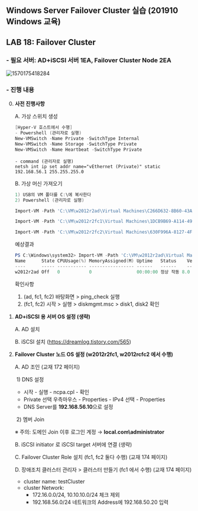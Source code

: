 ## Windows Server Failover Cluster 실습 (201910 Windows 교육)

## LAB 18: Failover Cluster 


### - 필요 서버: AD+iSCSI 서버 1EA, Failover Cluster Node 2EA
![1570175418284](https://user-images.githubusercontent.com/20136723/66191171-ae157400-e6c8-11e9-9f6c-c9fc8e780f72.png)


### - 진행 내용

0. **사전 진행사항**

   A. 가상 스위치 생성

   ```powershell
   [Hyper-V 호스트에서 수행]
   - Powershell (관리자로 실행)
   New-VMSwitch -Name Private -SwitchType Internal
   New-VMSwitch -Name Storage -SwitchType Private
   New-VMSwitch -Name Heartbeat -SwitchType Private
   ```

   ```commandline
   - command (관리자로 실행)
   netsh int ip set addr name="vEthernet (Private)" static 192.168.56.1 255.255.255.0
   ```

   B. 가상 머신 가져오기

   ```powershell
   1) USB의 VM 폴더를 C:\에 복사한다
   2) Powershell (관리자로 실행)
   
   Import-VM -Path 'C:\VM\w2012r2ad\Virtual Machines\C266D632-8B60-43A8-9B9D-AE5B91E827EC.vmcx' -Copy -GenerateNewId
   
   Import-VM -Path 'C:\VM\w2012r2fc1\Virtual Machines\1DCB9B69-A114-49CA-A633-3EFE8E28B1D0.vmcx' -Copy -GenerateNewId
   
   Import-VM -Path 'C:\VM\w2012r2fc2\Virtual Machines\630F996A-8127-4FE9-A6F0-412DB370C0D6.vmcx' -Copy -GenerateNewId
   ```

   예상결과
    ```powershell
    PS C:\Windows\system32> Import-VM -Path 'C:\VM\w2012r2ad\Virtual Machines\C266D632-8B60-43A8-9B9D-AE5B91E827EC.vmcx' -Copy -GenerateNewId
    Name      State CPUUsage(%) MemoryAssigned(M) Uptime   Status    Version
    ----      ----- ----------- ----------------- ------   ------    -------
    w2012r2ad Off   0           0                 00:00:00 정상 작동 8.0
    ```
   
   확인사항
   1) (ad, fc1, fc2) 바탕화면 > ping_check 실행
   2) (fc1, fc2) 시작 > 실행 > diskmgmt.msc > disk1, disk2 확인
   

1. **AD+iSCSI 용 서버 OS 설정 (생략)**

   A. AD 설치

   B. iSCSI 설치 (https://dreamlog.tistory.com/565)

   

2. **Failover Cluster 노드 OS 설정 (w2012r2fc1, w2012rcfc2 에서 수행)**

   A. AD 조인 (교재 172 페이지)

   ​	1) DNS 설정

   - 시작 - 실행 - ncpa.cpl - 확인 
   -  Private 선택 우측마우스 - Properties - IPv4 선택 -   Properties 
   -  DNS Server를 **192.168.56.10**으로 설정

   ​	2) 멤버 Join
   
   ※ 주의: 도메인 Join 이후 로그인 계정 → **local.com\administrator**
   

   B. iSCSI initiator 로 iSCSI target 서버에 연결 (생략)

   C. Failover Cluster Role 설치 (fc1, fc2 둘다 수행) (교재 174 페이지)

   D. 장애조치 클러스터 관리자 > 클러스터 만들기 (fc1 에서 수행) (교재 174 페이지)

   - cluster name: testCluster
   - cluster Network: 
     - 172.16.0.0/24, 10.10.10.0/24 체크 제외
     - 192.168.56.0/24 네트워크의 Address에 192.168.50.20 입력
   


